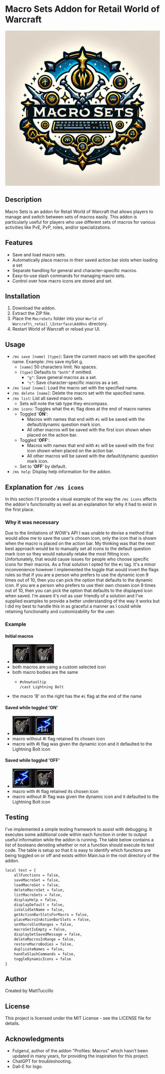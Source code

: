 # Macro Sets Addon for Retail World of Warcraft

![Macro Sets Logo](/Media/Textures/LogoAddon.png)

## Description

Macro Sets is an addon for Retail World of Warcraft that allows players to manage and switch between sets of macros easily. This addon is particularly useful for players who use different sets of macros for various activities like PvE, PvP, roles, and/or specializations.

## Features

- Save and load macro sets.
- Automatically place macros in their saved action bar slots when loading a set
- Separate handling for general and character-specific macros.
- Easy-to-use slash commands for managing macro sets.
- Control over how macro icons are stored and set.

## Installation

1. Download the addon.
2. Extract the ZIP file.
3. Place the `MacroSets` folder into your `World of Warcraft\_retail_\Interface\AddOns` directory.
4. Restart World of Warcraft or reload your UI.

## Usage

- `/ms save [name] [type]`: Save the current macro set with the specified name. Example: /ms save mySet g.
  - `[name]` 50 characters limit. No spaces.
  - `[type]` Defaults to `"both"` if omitted.
    - `"g"`: Save general macros as a set.
    - `"c"`: Save character-specific macros as a set.
- `/ms load [name]`: Load the macro set with the specified name.
- `/ms delete [name]`: Delete the macro set with the specified name.
- `/ms list`: List all saved macro sets.
  - Sets will note the tab type they encompass.
- `/ms icons`: Toggles what the `#i` flag does at the end of macro names
  - Toggled '**ON**':
    - Macros with names that end with `#i` will be saved with the default/dynamic question mark icon.
    - All other macros will be saved with the first icon shown when placed on the action bar.
  - Toggled '**OFF**':
    - Macros with names that end with `#i` will be saved with the first icon shown when placed on the action bar.
    - All other macros will be saved with the default/dynamic question mark icon.
  - Set to '**OFF**' by default.
- `/ms help`: Display help information for the addon.

## Explanation for `/ms icons`

In this section I'll provide a visual example of the way the `/ms icons` affects the addon's functionality as well as an explanation for why it had to exist in the first place.

### Why it was necessary

Due to the limitations of WOW's API I was unable to devise a method that would allow me to save the user's chosen icon, only the icon that is shown when the macro is placed on the action bar. My thinking was that the next best approach would be to manually set all icons to the default question mark icon so they would naturally retake the most fitting icon. Unfortunately, that would cause issues for people who choose specific icons for their macros. As a final solution I opted for the `#i` tag. It's a minor inconvenience however I implemented the toggle that would invert the flags rules so that if you are a person who prefers to use the dynamic icon 9 times out of 10, then you can pick the option that defaults to the dynamic icon. If you are a person who prefers to use their own chosen icon 9 times out of 10, then you can pick the option that defaults to the displayed icon when saved. I'm aware it's not as user friendly of a solution and I've supplied examples to provide a better understanding of the way it works but I did my best to handle this in as graceful a manner as I could while retaining functionality and customizability for the user.

### Example

#### Initial macros

- ![Example Initial](/Media/Textures/ExINIT.jpg)
- both macros are using a custom selected icon
- both macro bodies are the same
  - ```
    #showtooltip
    /cast Lightning Bolt
    ```
- the macro 'B' on the right has the `#i` flag at the end of the name

#### Saved while toggled 'ON'

- ![Example ON](/Media/Textures/ExON.jpg)
- macro without #i flag retained its chosen icon
- macro with #i flag was given the dynamic icon and it defaulted to the Lightning Bolt icon

#### Saved while toggled 'OFF'

- ![Example OFF](/Media/Textures/ExOFF.jpg)
- macro with #i flag retained its chosen icon
- macro without #i flag was given the dynamic icon and it defaulted to the Lightning Bolt icon

## Testing

I've implemented a simple testing framework to assist with debugging. It executes some additional code within each function in order to output useful information while the addon is running. The table below contains a list of booleans denoting whether or not a function should execute its test code. The table is setup so that it is easy to identify which functions are being toggled on or off and exists within Main.lua in the root directory of the addon.

```
local test = {
    allFunctions = false,
    saveMacroSet = false,
    loadMacroSet = false,
    deleteMacroSet = false,
    listMacroSets = false,
    displayHelp = false,
    displayDefault = false,
    isValidSetName = false,
    getActionBarSlotsForMacro = false,
    placeMacroInActionBarSlots = false,
    setMacroSlotRanges = false,
    macroSetIsEmpty = false,
    displaySetSavedMessage = false,
    deleteMacrosInRange = false,
    restoreMacroBodies = false,
    duplicateNames = false,
    handleSlashCommands = false,
    toggleDynamicIcons = false
}
```

## Author

Created by MattTuccillo

## License

This project is licensed under the MIT License - see the LICENSE file for details.

## Acknowledgments

- Fulgerul, author of the addon "Profiles: Macros" which hasn't been updated in many years, for providing the inspiration for this project.
- ChatGPT for troubleshooting.
- Dall-E for logo.
